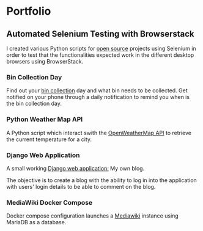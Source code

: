 # Portfolio

## Automated Selenium Testing with Browserstack

I created various Python scripts for [open source](https://gitlab.developers.cam.ac.uk/) projects using Selenium in order to test that the functionalities expected work in the different desktop browsers using BrowserStack. 

### Bin Collection Day

Find out your [bin collection](https://github.com/JuliaTorrejon/bin_collection) day and what bin needs to be collected.
Get notified on your phone through a daily notification to remind you when is the bin collection day.

### Python Weather Map API

A Python script which interact swith the [OpenWeatherMap API](https://github.com/JuliaTorrejon/devops-pyhton_weather_api_client) to retrieve the current temperature for a city.

### Django Web Application

A small working [Django web application:](https://github.com/JuliaTorrejon/my-first-blog) My own blog.

The objective is to create a blog with the ability to log in into the application with users' login details to be able to comment on the blog.

### MediaWiki Docker Compose

Docker compose configuration launches a [Mediawiki](https://github.com/JuliaTorrejon/mediawiki-docker_compose) instance using MariaDB as a database.